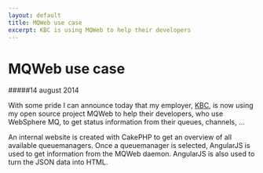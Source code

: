 ```yaml
---
layout: default
title: MQWeb use case
excerpt: KBC is using MQWeb to help their developers
---
```

MQWeb use case
==============

#####14 august 2014

With some pride I can announce today that my employer, [KBC](http://www.kbc.be), 
is now using my open source project MQWeb to help their developers, who use 
WebSphere MQ, to get status information from their queues, channels, ...
 
An internal website is created with CakePHP to get an overview of all available
queuemanagers. Once a queuemanager is selected, AngularJS is used to get
information from the MQWeb daemon. AngularJS is also used to turn the JSON data
into HTML.
